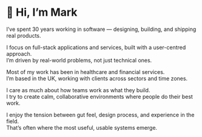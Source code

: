 # 👋 Hi, I’m Mark

I’ve spent 30 years working in software — designing, building, and shipping real products.

I focus on full-stack applications and services, built with a user-centred approach.  
I’m driven by real-world problems, not just technical ones.

Most of my work has been in healthcare and financial services.  
I’m based in the UK, working with clients across sectors and time zones.

I care as much about how teams work as what they build.  
I try to create calm, collaborative environments where people do their best work.

I enjoy the tension between gut feel, design process, and experience in the field.  
That’s often where the most useful, usable systems emerge.

<!--
**mthomsit/mthomsit** is a ✨ _special_ ✨ repository because its `README.md` (this file) appears on your GitHub profile.

Here are some ideas to get you started:

- 🔭 I’m currently working on ...
- 🌱 I’m currently learning ...
- 👯 I’m looking to collaborate on ...
- 🤔 I’m looking for help with ...
- 💬 Ask me about ...
- 📫 How to reach me: ...
- 😄 Pronouns: ...
- ⚡ Fun fact: ...
-->
